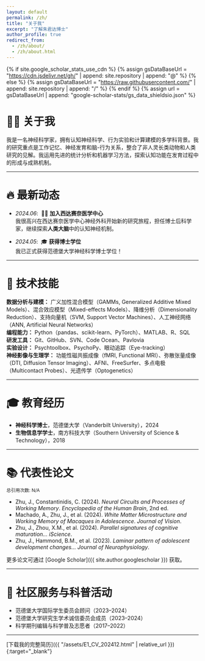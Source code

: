 ```yaml
---
layout: default
permalink: /zh/
title: "关于我"
excerpt: "了解朱君达博士"
author_profile: true
redirect_from: 
  - /zh/about/
  - /zh/about.html
---
```


{% if site.google_scholar_stats_use_cdn %}
{% assign gsDataBaseUrl = "https://cdn.jsdelivr.net/gh/" | append: site.repository | append: "@" %}
{% else %}
{% assign gsDataBaseUrl = "https://raw.githubusercontent.com/" | append: site.repository | append: "/" %}
{% endif %}
{% assign url = gsDataBaseUrl | append: "google-scholar-stats/gs_data_shieldsio.json" %}

<span class='anchor' id='about-me'></span>
# 👨‍🔬 关于我
我是一名神经科学家，拥有认知神经科学、行为实验和计算建模的多学科背景。我的研究重点是工作记忆、神经发育和脑-行为关系，整合了非人灵长类动物和人类研究的见解。我运用先进的统计分析和机器学习方法，探索认知功能在发育过程中的形成与成熟机制。

---

<span class='anchor' id='news'></span>
# 🔥 最新动态

- *2024.06*: &nbsp;🎉🎉 **加入西达赛奈医学中心**  
  我很高兴在西达赛奈医学中心神经外科开始新的研究旅程，担任博士后科学家，继续探索**人类大脑**中的认知神经机制。

- *2024.05*: &nbsp;🎓 **获得博士学位**  
  我已正式获得范德堡大学神经科学博士学位！

---

<span class='anchor' id='technical-skills'></span>
# 🧰 技术技能
**数据分析与建模：** 广义加性混合模型（GAMMs, Generalized Additive Mixed Models）、混合效应模型（Mixed-effects Models）、降维分析（Dimensionality Reduction）、支持向量机（SVM, Support Vector Machines）、人工神经网络（ANN, Artificial Neural Networks）  
**编程能力：** Python（pandas、scikit-learn、PyTorch）、MATLAB、R、SQL  
**研发工具：** Git、GitHub、SVN、Code Ocean、Pavlovia  
**实验设计：** Psychtoolbox、PsychoPy、眼动追踪（Eye-tracking）  
**神经影像与生理学：** 功能性磁共振成像（fMRI, Functional MRI）、弥散张量成像（DTI, Diffusion Tensor Imaging）、AFNI、FreeSurfer、多点电极（Multicontact Probes）、光遗传学（Optogenetics）

---

<span class='anchor' id='education'></span>
# 🎓 教育经历
- **神经科学博士**，范德堡大学（Vanderbilt University），2024  
- **生物信息学学士**，南方科技大学（Southern University of Science & Technology），2018

---

<span class='anchor' id='selected-publications'></span>
# 📚 代表性论文
<p style="font-size:0.85em; margin-top:-10px;">总引用次数: <span id="total_cit">N/A</span></p>

- Zhu, J., Constantinidis, C. (2024). *Neural Circuits and Processes of Working Memory*. *Encyclopedia of the Human Brain*, 2nd ed. <span class='show_paper_citations' data='jzhu2023:ALROH1vI_8AC'></span>
- Machado, A., Zhu, J., et al. (2024). *White Matter Microstructure and Working Memory of Macaques in Adolescence*. *Journal of Vision*. <span class='show_paper_citations' data='jzhu2023:QEMCV1vI_8AC'></span>
- Zhu, J., Zhou, X.M., et al. (2024). *Parallel signatures of cognitive maturation...* *iScience*. <span class='show_paper_citations' data='jzhu2023:Y7PMK1vI_8AC'></span>
- Zhu, J., Hammond, B.M., et al. (2023). *Laminar pattern of adolescent development changes...* *Journal of Neurophysiology*. <span class='show_paper_citations' data='jzhu2023:D5SMN1vI_8AC'></span>

更多论文可通过 [Google Scholar]({{ site.author.googlescholar }}) 获取。

---

<span class='anchor' id='outreach-service'></span>
# 🤝 社区服务与科普活动
- 范德堡大学国际学生委员会顾问（2023–2024）
- 范德堡大学研究生学术诚信委员会成员（2023–2024）
- 科学期刊编辑与科学普及志愿者（2017–2022）

---

[下载我的完整简历]({{ "/assets/E1_CV_202412.html" | relative_url }}){:target="_blank"}